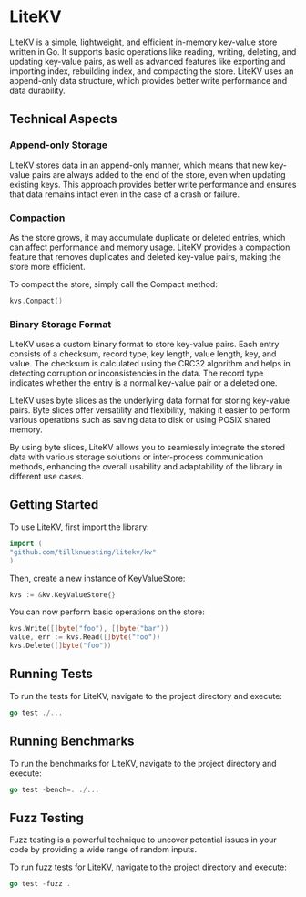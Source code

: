 # LiteKV
LiteKV is a simple, lightweight, and efficient in-memory key-value store written in Go.
It supports basic operations like reading, writing, deleting, and updating key-value pairs,
as well as advanced features like exporting and importing index, rebuilding index,
and compacting the store. LiteKV uses an append-only data structure,
which provides better write performance and data durability.

## Technical Aspects
### Append-only Storage
LiteKV stores data in an append-only manner, which means that new key-value pairs are always added
to the end of the store, even when updating existing keys. This approach provides better write performance
and ensures that data remains intact even in the case of a crash or failure.
### Compaction
As the store grows, it may accumulate duplicate or deleted entries, which can affect performance and
memory usage. LiteKV provides a compaction feature that removes duplicates and deleted key-value pairs,
making the store more efficient.

To compact the store, simply call the Compact method:
```go
kvs.Compact()
```
### Binary Storage Format

LiteKV uses a custom binary format to store key-value pairs. 
Each entry consists of a checksum, record type, key length, value length, key, and value. 
The checksum is calculated using the CRC32 algorithm and helps in detecting corruption or 
inconsistencies in the data. The record type indicates whether the entry is a normal key-value pair
or a deleted one.

LiteKV uses byte slices as the underlying data format for storing key-value pairs. Byte slices offer 
versatility and flexibility, making it easier to perform various operations such as saving data to disk or using POSIX shared memory.

By using byte slices, LiteKV allows you to seamlessly integrate the stored data with various storage
solutions or inter-process communication methods, enhancing the overall usability and adaptability of the
library in different use cases.


## Getting Started

To use LiteKV, first import the library:
```go
import (
"github.com/tillknuesting/litekv/kv"
)
```
Then, create a new instance of KeyValueStore:
```go
kvs := &kv.KeyValueStore{}
```
You can now perform basic operations on the store:
```go
kvs.Write([]byte("foo"), []byte("bar"))
value, err := kvs.Read([]byte("foo"))
kvs.Delete([]byte("foo"))
```
## Running Tests

To run the tests for LiteKV, navigate to the project directory and execute:
```go
go test ./...
```
## Running Benchmarks
To run the benchmarks for LiteKV, navigate to the project directory and execute:
```go
go test -bench=. ./...
```

## Fuzz Testing
Fuzz testing is a powerful technique to uncover potential issues in your code by providing
a wide range of random inputs.

To run fuzz tests for LiteKV, navigate to the project directory and execute:
```go
go test -fuzz .
```


